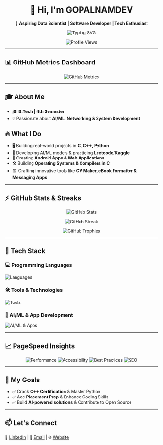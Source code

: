 <h1 align="center">👋 Hi, I'm GOPALNAMDEV</h1>

<p align="center">
  🚀 <strong>Aspiring Data Scientist | Software Developer | Tech Enthusiast</strong>
</p>

<p align="center">
  <img src="https://readme-typing-svg.herokuapp.com?font=Fira+Code&size=22&duration=3000&pause=1000&color=F7B801&center=true&vCenter=true&width=500&height=50&lines=🚀+Aspiring+Data+Scientist;💻+Passionate+Developer;🔥+Building+Cool+Projects;📊+AI%2FML+Enthusiast;💡+Always+Learning!" alt="Typing SVG">
</p>

<p align="center">
  <img src="https://komarev.com/ghpvc/?username=GOPALNAMDEV&style=for-the-badge&color=brightgreen" alt="Profile Views">
</p>

---

## 📊 GitHub Metrics Dashboard
<p align="center">
  <img src="https://github.com/GOPALNAMDEV/blob/main/github-metrics.svg" alt="GitHub Metrics">
</p>


---

## 🎓 About Me
- 🎓 **B.Tech | 4th Semester**
- 💡 Passionate about **AI/ML, Networking & System Development**

## 🔥 What I Do
- 🖥️ Building real-world projects in **C, C++, Python**
- 🤖 Developing AI/ML models & practicing **Leetcode/Kaggle**
- 📲 Creating **Android Apps & Web Applications**
- 🛠️ Building **Operating Systems & Compilers in C**
- 🏗️ Crafting innovative tools like **CV Maker, eBook Formatter & Messaging Apps**

---

## ⚡ GitHub Stats & Streaks
<p align="center">
  <img src="https://github-readme-stats.vercel.app/api?username=GOPALNAMDEV&show_icons=true&theme=dark" alt="GitHub Stats">
</p>

<p align="center">
  <img src="https://github-readme-streak-stats.herokuapp.com/?user=GOPALNAMDEV&theme=dark" alt="GitHub Streak">
</p>

<p align="center">
  <img src="https://github-profile-trophy.vercel.app/?username=GOPALNAMDEV&theme=dark&margin-w=15" alt="GitHub Trophies">
</p>

---

## 🚀 Tech Stack
### 💻 Programming Languages
<p>
  <img src="https://skillicons.dev/icons?i=c,cpp,python,java,javascript,html,css" title="C, C++, Python, Java, JavaScript, HTML, CSS" alt="Languages"/>
</p>

### 🛠️ Tools & Technologies
<p>
  <img src="https://skillicons.dev/icons?i=git,github,linux,vscode,androidstudio,figma" title="Git, GitHub, Linux, VSCode, Android Studio, Figma" alt="Tools"/>
</p>

### 🤖 AI/ML & App Development
<p>
  <img src="https://skillicons.dev/icons?i=tensorflow,pytorch,flask,django,flutter,mysql" title="TensorFlow, PyTorch, Flask, Django, Flutter, MySQL" alt="AI/ML & Apps"/>
</p>

---

## 📈 PageSpeed Insights
<p align="center">
  <img src="https://img.shields.io/badge/Performance-97-brightgreen?style=for-the-badge" alt="Performance">
  <img src="https://img.shields.io/badge/Accessibility-100-brightgreen?style=for-the-badge" alt="Accessibility">
  <img src="https://img.shields.io/badge/Best%20Practices-100-brightgreen?style=for-the-badge" alt="Best Practices">
  <img src="https://img.shields.io/badge/SEO-100-brightgreen?style=for-the-badge" alt="SEO">
</p>

---

## 📌 My Goals
- ✅ Crack **C++ Certification** & Master Python
- ✅ Ace **Placement Prep** & Enhance Coding Skills
- ✅ Build **AI-powered solutions** & Contribute to Open Source

---

## 📫 Let's Connect
<p>
  💼 <a href="https://www.linkedin.com/in/gopal-namdev-a50403324" target="_blank">LinkedIn</a> | 📧 <a href="mailto:gopaln0369@gmail.com" target="_blank">Email</a> | 🌐 <a href="#">Website</a>
</p>
